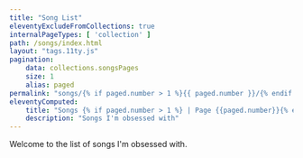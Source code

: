 ```yaml
---
title: "Song List"
eleventyExcludeFromCollections: true
internalPageTypes: [ 'collection' ]
path: /songs/index.html
layout: "tags.11ty.js"
pagination:
    data: collections.songsPages
    size: 1
    alias: paged
permalink: "songs/{% if paged.number > 1 %}{{ paged.number }}/{% endif %}index.html"
eleventyComputed:
    title: "Songs {% if paged.number > 1 %} | Page {{paged.number}}{% endif %}"
    description: "Songs I'm obsessed with"
---
```


Welcome to the list of songs I'm obsessed with.

